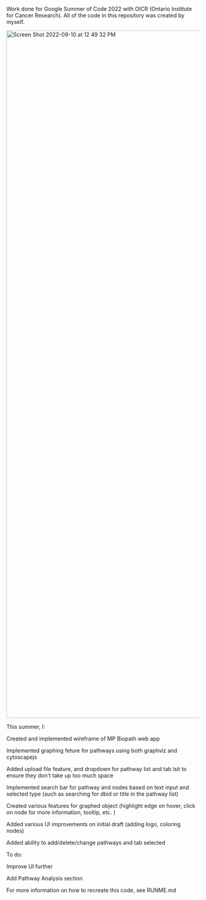 Work done for Google Summer of Code 2022 with OICR (Ontario Institute for Cancer Research). All of the code in this repository was created by myself. 


<img width="1792" alt="Screen Shot 2022-09-10 at 12 49 32 PM" src="https://user-images.githubusercontent.com/92749562/189495701-70dc67c6-7c8a-4841-91a7-dd012a0af174.png">



This summer, I:

Created and implemented wireframe of MP Biopath web app

Implemented graphing feture for pathways using both graphviz and cytoscapejs

Added upload file feature, and dropdown for pathway list and tab lsit to ensure they don't take up too much space

Implemented search bar for pathway and nodes based on text input and selected type (such as searching for dbid or title in the pathway list)

Created various features for graphed object (highlight edge on hover, click on node for more information, tooltip, etc. )

Added various UI improvements on initial draft (adding logo, coloring nodes)

Added ability to add/delete/change pathways and tab selected

To do:

Improve UI further

Add Pathway Analysis section

For more information on how to recreate this code, see RUNME.md
